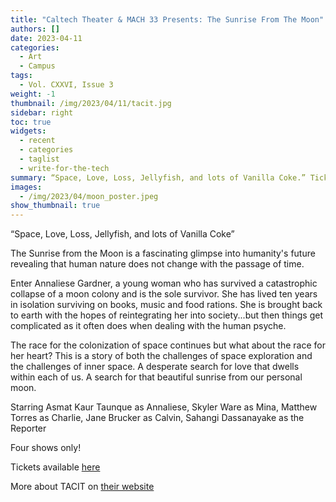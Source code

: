 ```yaml
---
title: "Caltech Theater & MACH 33 Presents: The Sunrise From The Moon"
authors: []
date: 2023-04-11
categories:
  - Art
  - Campus
tags:
  - Vol. CXXVI, Issue 3
weight: -1
thumbnail: /img/2023/04/11/tacit.jpg
sidebar: right
toc: true
widgets:
  - recent
  - categories
  - taglist
  - write-for-the-tech
summary: “Space, Love, Loss, Jellyfish, and lots of Vanilla Coke.” Tickets available [here](https://www.eventbrite.com/e/the-sunrise-from-the-moon-tickets-615137301227)
images:
  - /img/2023/04/moon_poster.jpeg
show_thumbnail: true
---
```


“Space, Love, Loss, Jellyfish, and lots of Vanilla Coke”

The Sunrise from the Moon is a fascinating glimpse into humanity's future revealing that human nature does not change with the passage of time.

Enter Annaliese Gardner, a young woman who has survived a catastrophic collapse of a moon colony and is the sole survivor. She has lived ten years in isolation surviving on books, music and food rations. She is brought back to earth with the hopes of reintegrating her into society...but then things get complicated as it often does when dealing with the human psyche.

The race for the colonization of space continues but what about the race for her heart? This is a story of both the challenges of space exploration and the challenges of inner space. A desperate search for love that dwells within each of us. A search for that beautiful sunrise from our personal moon.

Starring Asmat Kaur Taunque as Annaliese, Skyler Ware as Mina, Matthew Torres as Charlie, Jane Brucker as Calvin, Sahangi Dassanayake as the Reporter

Four shows only!

Tickets available [here](https://www.eventbrite.com/e/the-sunrise-from-the-moon-tickets-615137301227)

More about TACIT on [their website](https://tacit.caltech.edu/)